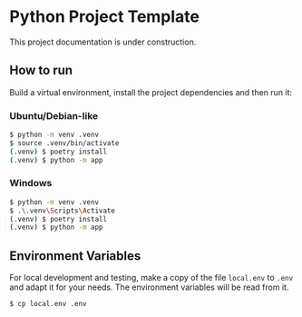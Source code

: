 # Python Project Template

This project documentation is under construction.

## How to run
Build a virtual environment, install the project dependencies and then run it:

### Ubuntu/Debian-like
```bash
$ python -m venv .venv
$ source .venv/bin/activate
(.venv) $ poetry install
(.venv) $ python -m app
```

### Windows
```bash
$ python -m venv .venv
$ .\.venv\Scripts\Activate
(.venv) $ poetry install
(.venv) $ python -m app
```

## Environment Variables
For local development and testing, make a copy of the file `local.env` to 
`.env` and adapt it for your needs. The environment variables will be read from
it.
```bash
$ cp local.env .env
```